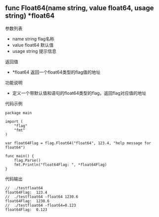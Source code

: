 ## func Float64(name string, value float64, usage string) *float64

参数列表

- name string flag名称
- value float64 默认值
- usage string 提示信息

返回值
- *float64 返回一个float64类型的flag值的地址

功能说明
- 定义一个带默认值和语句的float64类型的flag，返回flag对应值的地址

代码示例
    
    package main
    
    import (
    	"flag"
    	"fmt"
    )
    
    var float64Flag = flag.Float64("float64", 123.4, "help message for float64")
    
    func main() {
    	flag.Parse()
    	fmt.Println("float64Flag: ", *float64Flag)
    }

代码输出
        
    //  ./testfloat64 
    float64Flag:  123.4
    //  ./testfloat64 -float64 1230.6
    float64Flag:  1230.6
    //  ./testfloat64 -float64=0.123
    float64Flag:  0.123

